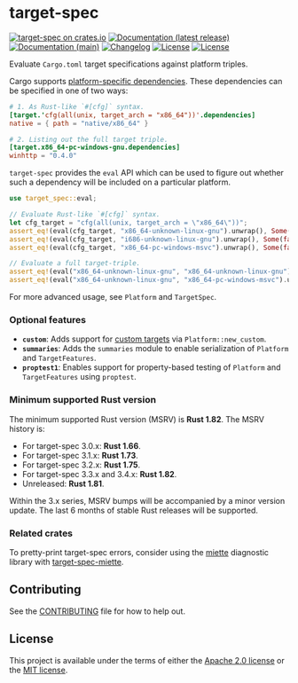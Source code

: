 # target-spec

[![target-spec on crates.io](https://img.shields.io/crates/v/target-spec)](https://crates.io/crates/target-spec)
[![Documentation (latest release)](https://img.shields.io/badge/docs-latest-brightgreen.svg)](https://docs.rs/target-spec/)
[![Documentation (main)](https://img.shields.io/badge/docs-main-purple)](https://guppy-rs.github.io/guppy/rustdoc/target_spec/)
[![Changelog](https://img.shields.io/badge/changelog-latest-blue)](CHANGELOG.md)
[![License](https://img.shields.io/badge/license-Apache-green.svg)](../LICENSE-APACHE)
[![License](https://img.shields.io/badge/license-MIT-green.svg)](../LICENSE-MIT)

Evaluate `Cargo.toml` target specifications against platform triples.

Cargo supports [platform-specific
dependencies](https://doc.rust-lang.org/cargo/reference/specifying-dependencies.html#platform-specific-dependencies).
These dependencies can be specified in one of two ways:

```toml
# 1. As Rust-like `#[cfg]` syntax.
[target.'cfg(all(unix, target_arch = "x86_64"))'.dependencies]
native = { path = "native/x86_64" }

# 2. Listing out the full target triple.
[target.x86_64-pc-windows-gnu.dependencies]
winhttp = "0.4.0"
```

`target-spec` provides the `eval` API which can be used to figure out whether such a dependency
will be included on a particular platform.

```rust
use target_spec::eval;

// Evaluate Rust-like `#[cfg]` syntax.
let cfg_target = "cfg(all(unix, target_arch = \"x86_64\"))";
assert_eq!(eval(cfg_target, "x86_64-unknown-linux-gnu").unwrap(), Some(true));
assert_eq!(eval(cfg_target, "i686-unknown-linux-gnu").unwrap(), Some(false));
assert_eq!(eval(cfg_target, "x86_64-pc-windows-msvc").unwrap(), Some(false));

// Evaluate a full target-triple.
assert_eq!(eval("x86_64-unknown-linux-gnu", "x86_64-unknown-linux-gnu").unwrap(), Some(true));
assert_eq!(eval("x86_64-unknown-linux-gnu", "x86_64-pc-windows-msvc").unwrap(), Some(false));
```

For more advanced usage, see `Platform` and `TargetSpec`.

### Optional features

* **`custom`**: Adds support for [custom
  targets](https://docs.rust-embedded.org/embedonomicon/custom-target.html) via
  `Platform::new_custom`.
* **`summaries`**: Adds the `summaries` module to enable serialization of `Platform` and
  `TargetFeatures`.
* **`proptest1`**: Enables support for property-based testing of `Platform` and
  `TargetFeatures` using `proptest`.

### Minimum supported Rust version

The minimum supported Rust version (MSRV) is **Rust 1.82**. The MSRV history is:

* For target-spec 3.0.x: **Rust 1.66**.
* For target-spec 3.1.x: **Rust 1.73**.
* For target-spec 3.2.x: **Rust 1.75**.
* For target-spec 3.3.x and 3.4.x: **Rust 1.82**.
* Unreleased: **Rust 1.81**.

Within the 3.x series, MSRV bumps will be accompanied by a minor version
update. The last 6 months of stable Rust releases will be supported.

### Related crates

To pretty-print target-spec errors, consider using the [miette](https://docs.rs/miette)
diagnostic library with [target-spec-miette](https://crates.io/crates/target-spec-miette).

## Contributing

See the [CONTRIBUTING](../CONTRIBUTING.md) file for how to help out.

## License

This project is available under the terms of either the [Apache 2.0 license](../LICENSE-APACHE) or the [MIT
license](../LICENSE-MIT).

<!--
README.md is generated from README.tpl by cargo readme. To regenerate:

cargo install cargo-readme
cargo readme > README.md
-->
